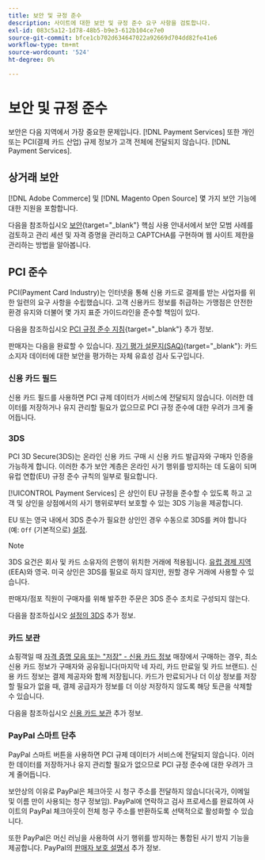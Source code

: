 ```yaml
---
title: 보안 및 규정 준수
description: 사이트에 대한 보안 및 규정 준수 요구 사항을 검토합니다.
exl-id: 083c5a12-1d78-48b5-b9e3-612b104ce7e0
source-git-commit: bfce1cb702d634647022a92669d704dd82fe41e6
workflow-type: tm+mt
source-wordcount: '524'
ht-degree: 0%

---
```


# 보안 및 규정 준수

보안은 다음 지역에서 가장 중요한 문제입니다. [!DNL Payment Services] 또한 개인 또는 PCI(결제 카드 산업) 규제 정보가 고객 전체에 전달되지 않습니다. [!DNL Payment Services].

## 상거래 보안

[!DNL Adobe Commerce] 및 [!DNL Magento Open Source] 몇 가지 보안 기능에 대한 지원을 포함합니다.

다음을 참조하십시오 [보안](https://docs.magento.com/user-guide/stores/security.html){target="_blank"} 핵심 사용 안내서에서 보안 모범 사례를 검토하고 관리 세션 및 자격 증명을 관리하고 CAPTCHA를 구현하며 웹 사이트 제한을 관리하는 방법을 알아봅니다.

## PCI 준수

PCI(Payment Card Industry)는 인터넷을 통해 신용 카드로 결제를 받는 사업자를 위한 일련의 요구 사항을 수립했습니다. 고객 신용카드 정보를 취급하는 가맹점은 안전한 환경 유지와 더불어 몇 가지 표준 가이드라인을 준수할 책임이 있다.

다음을 참조하십시오 [PCI 규정 준수 지침](https://docs.magento.com/user-guide/stores/compliance-pci.html){target="_blank"} 추가 정보.

판매자는 다음을 완료할 수 있습니다. [자기 평가 설문지(SAQ)](https://www.pcisecuritystandards.org/pci_security/completing_self_assessment){target="_blank"}: 카드 소지자 데이터에 대한 보안을 평가하는 자체 유효성 검사 도구입니다.

### 신용 카드 필드

신용 카드 필드를 사용하면 PCI 규제 데이터가 서비스에 전달되지 않습니다. 이러한 데이터를 저장하거나 유지 관리할 필요가 없으므로 PCI 규정 준수에 대한 우려가 크게 줄어듭니다.

### 3DS

PCI 3D Secure(3DS)는 온라인 신용 카드 구매 시 신용 카드 발급자와 구매자 인증을 가능하게 합니다. 이러한 추가 보안 계층은 온라인 사기 행위를 방지하는 데 도움이 되며 유럽 연합(EU) 규정 준수 규칙의 일부로 필요합니다.

[!UICONTROL Payment Services] 은 상인이 EU 규정을 준수할 수 있도록 하고 고객 및 상인을 상점에서의 사기 행위로부터 보호할 수 있는 3DS 기능을 제공합니다.

EU 또는 영국 내에서 3DS 준수가 필요한 상인인 경우 수동으로 3DS를 켜야 합니다(예: `Off` (기본적으로) [설정](settings.md#credit-card-fields).

>[!NOTE]
>
>3DS 요건은 회사 및 카드 소유자의 은행이 위치한 거래에 적용됩니다. [유럽 경제 지역](https://www.efta.int/eea) (EEA)와 영국. 미국 상인은 3DS를 필요로 하지 않지만, 원할 경우 거래에 사용할 수 있습니다.

판매자/점포 직원이 구매자를 위해 발주한 주문은 3DS 준수 조치로 구성되지 않는다.

다음을 참조하십시오 [설정의 3DS](settings.md#3ds) 추가 정보.

### 카드 보관

쇼핑객일 때 [자격 증명 모음 또는 &quot;저장&quot; - 신용 카드 정보](vaulting.md) 매장에서 구매하는 경우, 최소 신용 카드 정보가 구매자와 공유됩니다(마지막 네 자리, 카드 만료일 및 카드 브랜드). 신용 카드 정보는 결제 제공자와 함께 저장됩니다. 카드가 만료되거나 더 이상 정보를 저장할 필요가 없을 때, 결제 공급자가 정보를 더 이상 저장하지 않도록 해당 토큰을 삭제할 수 있습니다.

다음을 참조하십시오 [신용 카드 보관](vaulting.md) 추가 정보.

### PayPal 스마트 단추

PayPal 스마트 버튼을 사용하면 PCI 규제 데이터가 서비스에 전달되지 않습니다. 이러한 데이터를 저장하거나 유지 관리할 필요가 없으므로 PCI 규정 준수에 대한 우려가 크게 줄어듭니다.

보안상의 이유로 PayPal은 체크아웃 시 청구 주소를 전달하지 않습니다(국가, 이메일 및 이름 만이 사용되는 청구 정보임). PayPal에 연락하고 검사 프로세스를 완료하여 사이트의 PayPal 체크아웃이 전체 청구 주소를 반환하도록 선택적으로 활성화할 수 있습니다.

또한 PayPal은 머신 러닝을 사용하여 사기 행위를 방지하는 통합된 사기 방지 기능을 제공합니다. PayPal의 [판매자 보호 설명서](https://www.paypal.com/us/webapps/mpp/security/seller-protection) 추가 정보.
